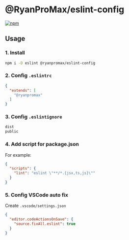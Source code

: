 # @RyanProMax/eslint-config

[![npm](https://img.shields.io/npm/v/@ryanpromax/eslint-config)](https://npmjs.com/package/@ryanpromax/eslint-config)

## Usage

### 1. Install

```bash
npm i -D eslint @ryanpromax/eslint-config
```

### 2. Config `.eslintrc`

```json
{
  "extends": [
    "@ryanpromax"
  ]
}
```

### 3. Config `.eslintignore`

```txt
dist
public
```

### 4. Add script for package.json

For example:

```json
{
  "scripts": {
    "lint": "eslint \"**/*.{jsx,ts,js}\""
  }
}
```

### 5. Config VSCode auto fix

Create `.vscode/settings.json`

```json
{
  "editor.codeActionsOnSave": {
    "source.fixAll.eslint": true
  }
}
```
